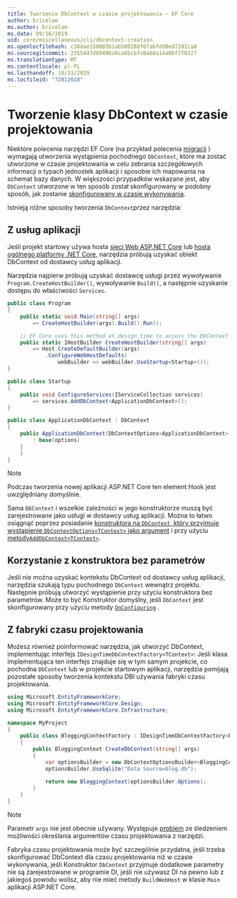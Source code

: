 ```yaml
---
title: Tworzenie DbContext w czasie projektowania — EF Core
author: bricelam
ms.author: bricelam
ms.date: 09/16/2019
uid: core/miscellaneous/cli/dbcontext-creation
ms.openlocfilehash: c36dae150085b1ab509288f6fabfdd8ed7201ca8
ms.sourcegitcommit: 2355447d89496a8ca6bcbfc0a68a14a0bf7f0327
ms.translationtype: MT
ms.contentlocale: pl-PL
ms.lasthandoff: 10/23/2019
ms.locfileid: "72812018"
---
```

# <a name="design-time-dbcontext-creation"></a>Tworzenie klasy DbContext w czasie projektowania

Niektóre polecenia narzędzi EF Core (na przykład polecenia [migracji][1] ) wymagają utworzenia wystąpienia pochodnego `DbContext`, które ma zostać utworzone w czasie projektowania w celu zebrania szczegółowych informacji o typach jednostek aplikacji i sposobie ich mapowania na schemat bazy danych. W większości przypadków wskazane jest, aby `DbContext` utworzone w ten sposób został skonfigurowany w podobny sposób, jak zostanie [skonfigurowany w czasie wykonywania][2].

Istnieją różne sposoby tworzenia `DbContext`przez narzędzia:

## <a name="from-application-services"></a>Z usług aplikacji

Jeśli projekt startowy używa hosta [sieci Web ASP.NET Core][3] lub [hosta ogólnego platformy .NET Core][4], narzędzia próbują uzyskać obiekt DbContext od dostawcy usług aplikacji.

Narzędzia najpierw próbują uzyskać dostawcę usługi przez wywoływanie `Program.CreateHostBuilder()`, wywoływanie `Build()`, a następnie uzyskanie dostępu do właściwości `Services`.

``` csharp
public class Program
{
    public static void Main(string[] args)
        => CreateHostBuilder(args).Build().Run();

    // EF Core uses this method at design time to access the DbContext
    public static IHostBuilder CreateHostBuilder(string[] args)
        => Host.CreateDefaultBuilder(args)
            .ConfigureWebHostDefaults(
                webBuilder => webBuilder.UseStartup<Startup>());
}

public class Startup
{
    public void ConfigureServices(IServiceCollection services)
        => services.AddDbContext<ApplicationDbContext>();
}

public class ApplicationDbContext : DbContext
{
    public ApplicationDbContext(DbContextOptions<ApplicationDbContext> options)
        : base(options)
    {
    }
}
```

> [!NOTE]
> Podczas tworzenia nowej aplikacji ASP.NET Core ten element Hook jest uwzględniany domyślnie.

Sama `DbContext` i wszelkie zależności w jego konstruktorze muszą być zarejestrowane jako usługi w dostawcy usług aplikacji. Można to łatwo osiągnąć poprzez posiadanie [konstruktora na `DbContext`, który przyjmuje wystąpienie `DbContextOptions<TContext>` jako argument][5] i przy użyciu [metody`AddDbContext<TContext>`][6].

## <a name="using-a-constructor-with-no-parameters"></a>Korzystanie z konstruktora bez parametrów

Jeśli nie można uzyskać kontekstu DbContext od dostawcy usług aplikacji, narzędzia szukają typu pochodnego `DbContext` wewnątrz projektu. Następnie próbują utworzyć wystąpienie przy użyciu konstruktora bez parametrów. Może to być Konstruktor domyślny, jeśli `DbContext` jest skonfigurowany przy użyciu metody [`OnConfiguring`][7] .

## <a name="from-a-design-time-factory"></a>Z fabryki czasu projektowania

Możesz również poinformować narzędzia, jak utworzyć DbContext, implementując interfejs `IDesignTimeDbContextFactory<TContext>`: Jeśli klasa implementująca ten interfejs znajduje się w tym samym projekcie, co pochodna `DbContext` lub w projekcie startowym aplikacji, narzędzia pomijają pozostałe sposoby tworzenia kontekstu DBI używania fabryki czasu projektowania.

``` csharp
using Microsoft.EntityFrameworkCore;
using Microsoft.EntityFrameworkCore.Design;
using Microsoft.EntityFrameworkCore.Infrastructure;

namespace MyProject
{
    public class BloggingContextFactory : IDesignTimeDbContextFactory<BloggingContext>
    {
        public BloggingContext CreateDbContext(string[] args)
        {
            var optionsBuilder = new DbContextOptionsBuilder<BloggingContext>();
            optionsBuilder.UseSqlite("Data Source=blog.db");

            return new BloggingContext(optionsBuilder.Options);
        }
    }
}
```

> [!NOTE]
> Parametr `args` nie jest obecnie używany. Występuje [problem][8] ze śledzeniem możliwości określania argumentów czasu projektowania z narzędzi.

Fabryka czasu projektowania może być szczególnie przydatna, jeśli trzeba skonfigurować DbContext dla czasu projektowania niż w czasie wykonywania, jeśli Konstruktor `DbContext` przyjmuje dodatkowe parametry nie są zarejestrowane w programie DI, jeśli nie używasz DI na pewno lub z jakiegoś powodu wolisz, aby nie mieć metody `BuildWebHost` w klasie `Main` aplikacji ASP.NET Core.

  [1]: xref:core/managing-schemas/migrations/index
  [2]: xref:core/miscellaneous/configuring-dbcontext
  [3]: /aspnet/core/fundamentals/host/web-host
  [4]: /aspnet/core/fundamentals/host/generic-host
  [5]: xref:core/miscellaneous/configuring-dbcontext#constructor-argument
  [6]: xref:core/miscellaneous/configuring-dbcontext#using-dbcontext-with-dependency-injection
  [7]: xref:core/miscellaneous/configuring-dbcontext#onconfiguring
  [8]: https://github.com/aspnet/EntityFrameworkCore/issues/8332
